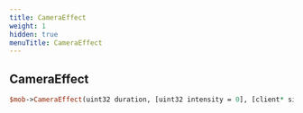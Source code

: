 ```yaml
---
title: CameraEffect
weight: 1
hidden: true
menuTitle: CameraEffect
---
```

## CameraEffect
```perl
$mob->CameraEffect(uint32 duration, [uint32 intensity = 0], [client* single_client = nullptr], [bool is_world_wide = false])
```